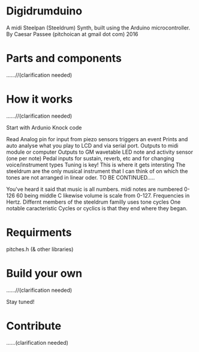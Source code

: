 # Digidrumduino
A midi Steelpan (Steeldrum) Synth,
built using the Arduino microcontroller.
By Caesar Passee
(pitchoican at gmail dot com)
2016

# Parts and components
 ......//(clarification needed)
# How it works
 ......//(clarification needed)
 
  Start with Ardunio Knock code
  
  Read Analog pin for input from piezo sensors triggers an event
  Prints and auto analyse what you play to LCD and via serial port. 
  Outputs to midi module or computer 
  Outputs to GM wavetable
  LED note and activity sensor (one per note)
  Pedal inputs for sustain, reverb, etc and for changing voice/instrument types
  Tuning is key! This is where it gets intersting 
  The steeldrum are the only musical instrument that I can think of on which the tones are not 
  arranged in linear oder. 
  TO BE CONTINUED.....
  
  You've heard it said that music is all numbers. midi notes are numbered 0-126 60 being middle C
  likewise volume is scale from 0-127. Frequencies in Hertz. Differnt members of the steeldrum familly uses tone cycles
  One notable caracteristic Cycles or cyclics is that they end where they began.
  
#   Requirments 
   pitches.h
   (& other libraries)
# Build your own
 ......//(clarification needed)
 
 Stay tuned!
# Contribute 
  ......(clarification needed)

